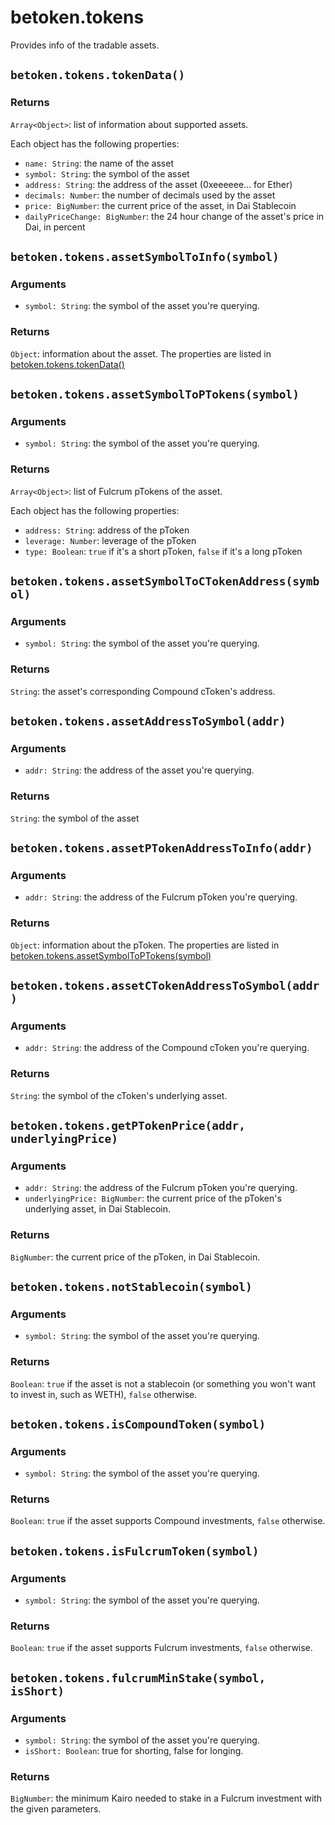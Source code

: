 # betoken.tokens
Provides info of the tradable assets.

## `betoken.tokens.tokenData()`
### Returns
`Array<Object>`: list of information about supported assets.

Each object has the following properties:

- `name: String`: the name of the asset
- `symbol: String`: the symbol of the asset
- `address: String`: the address of the asset (0xeeeeee... for Ether)
- `decimals: Number`: the number of decimals used by the asset
- `price: BigNumber`: the current price of the asset, in Dai Stablecoin
- `dailyPriceChange: BigNumber`: the 24 hour change of the asset's price in Dai, in percent


## `betoken.tokens.assetSymbolToInfo(symbol)`
### Arguments
- `symbol: String`: the symbol of the asset you're querying.

### Returns
`Object`: information about the asset. The properties are listed in [betoken.tokens.tokenData()](#betokentokenstokendata)


## `betoken.tokens.assetSymbolToPTokens(symbol)`
### Arguments
- `symbol: String`: the symbol of the asset you're querying.

### Returns
`Array<Object>`: list of Fulcrum pTokens of the asset.

Each object has the following properties:

- `address: String`: address of the pToken
- `leverage: Number`: leverage of the pToken
- `type: Boolean`: `true` if it's a short pToken, `false` if it's a long pToken


## `betoken.tokens.assetSymbolToCTokenAddress(symbol)`
### Arguments
- `symbol: String`: the symbol of the asset you're querying.

### Returns
`String`: the asset's corresponding Compound cToken's address.


## `betoken.tokens.assetAddressToSymbol(addr)`
### Arguments
- `addr: String`: the address of the asset you're querying.

### Returns
`String`: the symbol of the asset


## `betoken.tokens.assetPTokenAddressToInfo(addr)`
### Arguments
- `addr: String`: the address of the Fulcrum pToken you're querying.

### Returns
`Object`: information about the pToken. The properties are listed in [betoken.tokens.assetSymbolToPTokens(symbol)](#betokentokensassetsymboltoptokenssymbol)


## `betoken.tokens.assetCTokenAddressToSymbol(addr)`
### Arguments
- `addr: String`: the address of the Compound cToken you're querying.

### Returns
`String`: the symbol of the cToken's underlying asset.


## `betoken.tokens.getPTokenPrice(addr, underlyingPrice)`
### Arguments
- `addr: String`: the address of the Fulcrum pToken you're querying.
- `underlyingPrice: BigNumber`: the current price of the pToken's underlying asset, in Dai Stablecoin.

### Returns
`BigNumber`: the current price of the pToken, in Dai Stablecoin.


## `betoken.tokens.notStablecoin(symbol)`
### Arguments
- `symbol: String`: the symbol of the asset you're querying.

### Returns
`Boolean`: `true` if the asset is not a stablecoin (or something you won't want to invest in, such as WETH), `false` otherwise.


## `betoken.tokens.isCompoundToken(symbol)`
### Arguments
- `symbol: String`: the symbol of the asset you're querying.

### Returns
`Boolean`: `true` if the asset supports Compound investments, `false` otherwise.


## `betoken.tokens.isFulcrumToken(symbol)`
### Arguments
- `symbol: String`: the symbol of the asset you're querying.

### Returns
`Boolean`: `true` if the asset supports Fulcrum investments, `false` otherwise.


## `betoken.tokens.fulcrumMinStake(symbol, isShort)`
### Arguments
- `symbol: String`: the symbol of the asset you're querying.
- `isShort: Boolean`: true for shorting, false for longing.

### Returns
`BigNumber`: the minimum Kairo needed to stake in a Fulcrum investment with the given parameters.